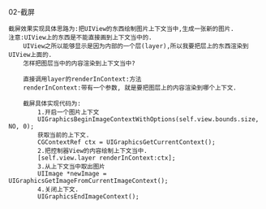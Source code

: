 02-截屏
	
	截屏效果实现具体思路为:把UIView的东西绘制图片上下文当中,生成一张新的图片.
	注意:UIView上的东西是不能直接画到上下文当中的.
		UIView之所以能够显示是因为内部的一个层(layer),所以我要把层上的东西渲染到UIView上面的.
		怎样把图层当中的内容渲染到上下文当中?
		
		直接调用layer的renderInContext:方法
		renderInContext:带有一个参数, 就是要把图层上的内容渲染到哪个上下文.
		
		截屏具体实现代码为:
		    1.开启一个图片上下文
    		UIGraphicsBeginImageContextWithOptions(self.view.bounds.size, NO, 0);
		    获取当前的上下文.
		    CGContextRef ctx = UIGraphicsGetCurrentContext();
		    2.把控制器View的内容绘制上下文当中.
		    [self.view.layer renderInContext:ctx];
		    3.从上下文当中取出图片
		    UIImage *newImage = UIGraphicsGetImageFromCurrentImageContext();
		    4.关闭上下文.
		    UIGraphicsEndImageContext();